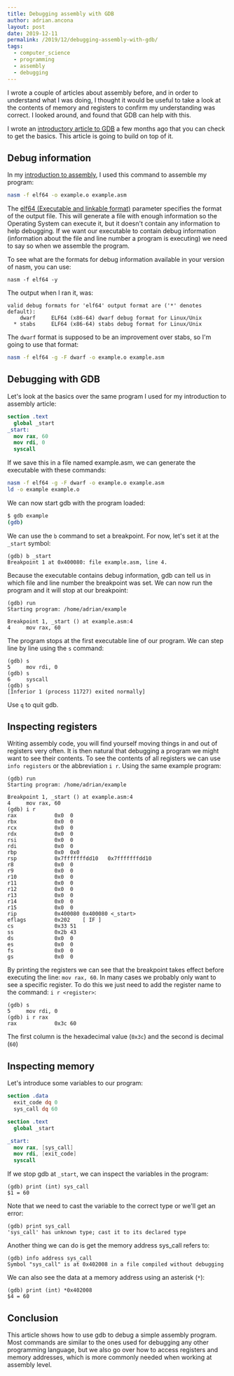 ```yaml
---
title: Debugging assembly with GDB
author: adrian.ancona
layout: post
date: 2019-12-11
permalink: /2019/12/debugging-assembly-with-gdb/
tags:
  - computer_science
  - programming
  - assembly
  - debugging
---
```


I wrote a couple of articles about assembly before, and in order to understand what I was doing, I thought it would be useful to take a look at the contents of memory and registers to confirm my understanding was correct. I looked around, and found that GDB can help with this.

I wrote an [introductory article to GDB](/2018/02/introduction-to-gdb/) a few months ago that you can check to get the basics. This article is going to build on top of it.

## Debug information

In my [introduction to assembly](/2019/01/introduction-to-assembly-assembling-a-program/), I used this command to assemble my program:

```bash
nasm -f elf64 -o example.o example.asm
```

<!--more-->

The [elf64 (Executable and linkable format)](https://en.wikipedia.org/wiki/Executable_and_Linkable_Format) parameter specifies the format of the output file. This will generate a file with enough information so the Operating System can execute it, but it doesn't contain any information to help debugging. If we want our executable to contain debug information (information about the file and line number a program is executing) we need to say so when we assemble the program.

To see what are the formats for debug information available in your version of nasm, you can use:

```
nasm -f elf64 -y
```

The output when I ran it, was:

```
valid debug formats for 'elf64' output format are ('*' denotes default):
    dwarf     ELF64 (x86-64) dwarf debug format for Linux/Unix
  * stabs     ELF64 (x86-64) stabs debug format for Linux/Unix
```

The `dwarf` format is supposed to be an improvement over stabs, so I'm going to use that format:

```bash
nasm -f elf64 -g -F dwarf -o example.o example.asm
```

## Debugging with GDB

Let's look at the basics over the same program I used for my introduction to assembly article:

```nasm
section .text
  global _start
_start:
  mov rax, 60
  mov rdi, 0
  syscall
```

If we save this in a file named example.asm, we can generate the executable with these commands:

```bash
nasm -f elf64 -g -F dwarf -o example.o example.asm
ld -o example example.o
```

We can now start gdb with the program loaded:

```bash
$ gdb example
(gdb)
```

We can use the `b` command to set a breakpoint. For now, let's set it at the `_start` symbol:

```
(gdb) b _start
Breakpoint 1 at 0x400080: file example.asm, line 4.
```

Because the executable contains debug information, gdb can tell us in which file and line number the breakpoint was set. We can now run the program and it will stop at our breakpoint:

```
(gdb) run
Starting program: /home/adrian/example

Breakpoint 1, _start () at example.asm:4
4	  mov rax, 60
```

The program stops at the first executable line of our program. We can step line by line using the `s` command:

```
(gdb) s
5	  mov rdi, 0
(gdb) s
6	  syscall
(gdb) s
[Inferior 1 (process 11727) exited normally]
```

Use `q` to quit gdb.

## Inspecting registers

Writing assembly code, you will find yourself moving things in and out of registers very often. It is then natural that debugging a program we might want to see their contents. To see the contents of all registers we can use `info registers` or the abbreviation `i r`. Using the same example program:

```
(gdb) run
Starting program: /home/adrian/example

Breakpoint 1, _start () at example.asm:4
4	  mov rax, 60
(gdb) i r
rax            0x0	0
rbx            0x0	0
rcx            0x0	0
rdx            0x0	0
rsi            0x0	0
rdi            0x0	0
rbp            0x0	0x0
rsp            0x7fffffffdd10	0x7fffffffdd10
r8             0x0	0
r9             0x0	0
r10            0x0	0
r11            0x0	0
r12            0x0	0
r13            0x0	0
r14            0x0	0
r15            0x0	0
rip            0x400080	0x400080 <_start>
eflags         0x202	[ IF ]
cs             0x33	51
ss             0x2b	43
ds             0x0	0
es             0x0	0
fs             0x0	0
gs             0x0	0
```

By printing the registers we can see that the breakpoint takes effect before executing the line: `mov rax, 60`. In many cases we probably only want to see a specific register. To do this we just need to add the register name to the command: `i r <register>`:

```
(gdb) s
5	  mov rdi, 0
(gdb) i r rax
rax            0x3c	60
```

The first column is the hexadecimal value (`0x3c`) and the second is decimal (`60`)

## Inspecting memory

Let's introduce some variables to our program:

```nasm
section .data
  exit_code dq 0
  sys_call dq 60

section .text
  global _start

_start:
  mov rax, [sys_call]
  mov rdi, [exit_code]
  syscall
```

If we stop gdb at `_start`, we can inspect the variables in the program:

```
(gdb) print (int) sys_call
$1 = 60
```

Note that we need to cast the variable to the correct type or we'll get an error:

```
(gdb) print sys_call
'sys_call' has unknown type; cast it to its declared type
```

Another thing we can do is get the memory address sys_call refers to:

```
(gdb) info address sys_call
Symbol "sys_call" is at 0x402008 in a file compiled without debugging
```

We can also see the data at a memory address using an asterisk (`*`):

```
(gdb) print (int) *0x402008
$4 = 60
```

## Conclusion

This article shows how to use gdb to debug a simple assembly program. Most commands are similar to the ones used for debugging any other programming language, but we also go over how to access registers and memory addresses, which is more commonly needed when working at assembly level.
